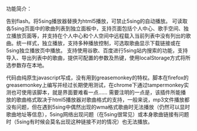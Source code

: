 功能简介：

告别flash。将5sing播放器替换为html5播放，可禁止5sing的自动播放。
可读取各5sing页面中的歌曲列表到独立面板中，支持页面包括个人中心、歌手空间、独立播放页面等，并支持在个人中心和个人空间中远程载入当前列表中没有列出的歌曲。统一样式，独立播放，支持多种播放控制，可选取歌曲显示下载链接或在5sing独立播放页中播放。
支持使用谷歌、百度进行5sing站内搜索的功能，支持导入、导出列表中的歌曲，提供可配置的参数及热键，使用localStorage方式将所选参数存在本地。

代码由纯原生javascript写成，没有用到greasemonkey的特权。脚本在firefox的greasemonkey上编写并经过长期使用测试，在chrome下通过tampermonkey实测也可使用该脚本，就是界面要难看一点……
需要注明的一点是，该插件所能播放的歌曲格式取决于html5播放器对歌曲格式的支持，一般来说，mp3文件播放都没有问题，但在遇到5sing中偶然出现的wma格式歌曲时无法播放（仍然可以显时歌曲地址等信息），5sing网络出现问题（在5sing很常见）或本身歌曲链接有问题时（5sing有时候会莫名出现这种链接不对的情况）也无法播放。